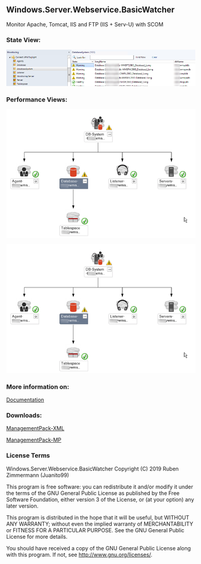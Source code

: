 ## Windows.Server.Webservice.BasicWatcher
Monitor Apache, Tomcat, IIS and FTP (IIS + Serv-U) with SCOM


### State View:
![Webservice_State](https://raw.githubusercontent.com/Juanito99/Connect.APM.Foglight/master/PicturesForGitWebSite/Foglight_Scom_StateView.png)


### Performance Views:
![Webservice_PerfLoad](https://raw.githubusercontent.com/Juanito99/Connect.APM.Foglight/master/PicturesForGitWebSite/Foglight_Scom_DiagramView.png)

![Webservice_PerfUsers](https://raw.githubusercontent.com/Juanito99/Connect.APM.Foglight/master/PicturesForGitWebSite/Foglight_Scom_DiagramView.png)



### More information on:
[Documentation](https://raw.githubusercontent.com/Juanito99/Connect.APM.Foglight/master/Documentation/ManagementPack-ConnectAPMFoglight-Introduction.pdf)


### Downloads:

[ManagementPack-XML](https://github.com/Juanito99/Connect.APM.Foglight/raw/master/Visual%20Studio%20Solution/obj/Debug/Connect.APM.Foglight.mp) 

[ManagementPack-MP](https://github.com/Juanito99/Connect.APM.Foglight/blob/master/Visual%20Studio%20Solution/obj/Debug/Connect.APM.Foglight.xml) 




### License Terms

Windows.Server.Webservice.BasicWatcher 
Copyright (C) 2019 Ruben Zimmermann (Juanito99)

This program is free software: you can redistribute it and/or modify
it under the terms of the GNU General Public License as published by
the Free Software Foundation, either version 3 of the License, or
(at your option) any later version.

This program is distributed in the hope that it will be useful,
but WITHOUT ANY WARRANTY; without even the implied warranty of
MERCHANTABILITY or FITNESS FOR A PARTICULAR PURPOSE.  See the
GNU General Public License for more details.

You should have received a copy of the GNU General Public License
along with this program.  If not, see <http://www.gnu.org/licenses/>.